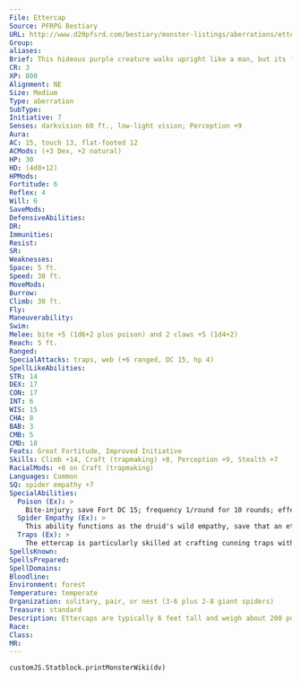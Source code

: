 ```yaml
---
File: Ettercap
Source: PFRPG Bestiary
URL: http://www.d20pfsrd.com/bestiary/monster-listings/aberrations/ettercap
Group: 
aliases: 
Brief: This hideous purple creature walks upright like a man, but its face is that of a spider, and its hands are sickle-shaped claws.
CR: 3
XP: 800
Alignment: NE
Size: Medium
Type: aberration
SubType: 
Initiative: 7
Senses: darkvision 60 ft., low-light vision; Perception +9
Aura: 
AC: 15, touch 13, flat-footed 12
ACMods: (+3 Dex, +2 natural)
HP: 30
HD: (4d8+12)
HPMods: 
Fortitude: 6
Reflex: 4
Will: 6
SaveMods: 
DefensiveAbilities: 
DR: 
Immunities: 
Resist: 
SR: 
Weaknesses: 
Space: 5 ft.
Speed: 30 ft.
MoveMods: 
Burrow: 
Climb: 30 ft.
Fly: 
Maneuverability: 
Swim: 
Melee: bite +5 (1d6+2 plus poison) and 2 claws +5 (1d4+2)
Reach: 5 ft.
Ranged: 
SpecialAttacks: traps, web (+6 ranged, DC 15, hp 4)
SpellLikeAbilities: 
STR: 14
DEX: 17
CON: 17
INT: 6
WIS: 15
CHA: 8
BAB: 3
CMB: 5
CMD: 18
Feats: Great Fortitude, Improved Initiative
Skills: Climb +14, Craft (trapmaking) +8, Perception +9, Stealth +7
RacialMods: +8 on Craft (trapmaking)
Languages: Common
SQ: spider empathy +7
SpecialAbilities:
  Poison (Ex): >
    Bite-injury; save Fort DC 15; frequency 1/round for 10 rounds; effect 1d2 Dex; cure 2 consecutive saves. The save DC is Constitution based.
  Spider Empathy (Ex): >
    This ability functions as the druid's wild empathy, save that an ettercap can only use this ability on spiders. An ettercap gains a +4 racial bonus on this check. Spiders are mindless, but this empathic communication imparts on them a modicum of implanted intelligence, allowing ettercaps to train giant spiders and use them as guardians.
  Traps (Ex): >
    The ettercap is particularly skilled at crafting cunning traps with its webs. Deadfalls, nooses, and spear traps are the most common traps ettercaps build with their webs. An ettercap doesn't require gold to build its traps, merely time. Rules for crafting traps can be found in Chapter 13 of the Pathfinder RPG Core Rulebook. Ettercap Deadfall: CR 3; Type mechanical; Perception DC 20; Disable Device DC 20; Trigger location; Reset repair; Effect +10 melee (4d6), multiple targets (all targets in a 10-ft. square). Ettercap Noose: CR 1; Type mechanical; Perception DC 20; Disable Device DC 20; Trigger location; Reset repair; Effect +15 CMB check (grapple). Ettercap Spear Trap: CR 2; Type mechanical; Perception DC 20; Disable Device DC 20; Trigger location; Reset repair; Effect +15 melee (1d6+6).
SpellsKnown: 
SpellsPrepared: 
SpellDomains: 
Bloodline: 
Environment: forest
Temperature: temperate
Organization: solitary, pair, or nest (3-6 plus 2-8 giant spiders)
Treasure: standard
Description: Ettercaps are typically 6 feet tall and weigh about 200 pounds. They are solitary creatures and rarely group with others of their kind, even to mate. When they do group, they tend to attract a variety of different spiders, forming a strange collective of ettercaps and arachnids. Ettercaps are known for building cunning traps out of webs and other natural materials, using them to trap prey. They build shelters out of webbing, often high up in the trees away from other ground-based predators, and use monstrous spiders as lookouts and guardians. Ettercaps are not brave creatures, but their traps often ensure that the enemy never draws a weapon. When an ettercap does engage its enemies, it attacks with its claws and venomous bite. It usually refuses to come within melee reach of any foe that is still able to move, and flees if an opponent gets free.
Race: 
Class: 
MR: 
---
```

```dataviewjs
customJS.Statblock.printMonsterWiki(dv)
```
